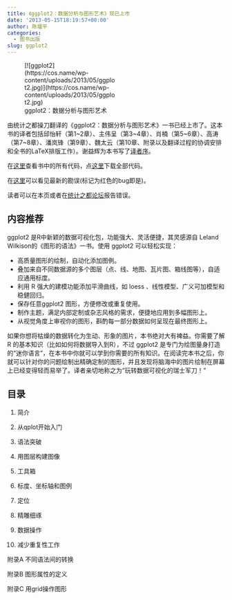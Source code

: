 ```yaml
---
title: 《ggplot2：数据分析与图形艺术》现已上市
date: '2013-05-15T18:19:57+00:00'
author: 陈堰平
categories:
  - 图书出版
slug: ggplot2
---
```


<figure id="attachment_7804" style="width: 212px" class="wp-caption aligncenter">[![ggplot2](https://cos.name/wp-content/uploads/2013/05/ggplot2.jpg)](https://cos.name/wp-content/uploads/2013/05/ggplot2.jpg)<figcaption class="wp-caption-text">ggplot2：数据分析与图形艺术</figcaption></figure> 

由统计之都操刀翻译的《ggplot2：数据分析与图形艺术》一书已经上市了。这本书的译者包括邱怡轩（第1~2章）、主伟呈（第3~4章）、肖楠（第5~6章）、高涛（第7~8章）、潘岚锋（第9章）、魏太云（第10章、附录以及翻译过程的协调安排和全书的LaTeX排版工作）。谢益辉为本书写了<a href="https://github.com/cosname/ggplot2-translation/blob/master/preface.md" target="_blank">译者序</a>。

在<a href="http://t.cn/zT8K3n7" target="_blank">这里</a>查看书中的所有代码，点<a href="https://github.com/cosname/ggplot2-translation/archive/master.zip" target="_blank">这里</a>下载全部代码。

在<a href="http://t.cn/zHpXZFE" target="_blank">这里</a>可以看见最新的勘误(标记为红色的bug即是)。

读者可以在本页或者在<a href="https://cos.name/cn/topic/110682" target="_blank">统计之都论坛</a>报告错误。

## 内容推荐

ggplot2 是R中新颖的数据可视化包，功能强大、灵活便捷，其灵感源自 Leland Wilkison的《图形的语法》一书。使用 ggplot2 可以轻松实现：

  * 高质量图形的绘制，自动化添加图例。
  * 叠加来自不同数据源的多个图层（点、线、地图、瓦片图、箱线图等），自适应通用标度。
  * 利用 R 强大的建模功能添加平滑曲线，如 loess 、线性模型、广义可加模型和稳健回归。
  * 保存任意ggplot2 图形，方便修改或重复使用。
  * 制作主题，满足内部定制或杂志风格的需求，便捷地应用到多幅图形上。
  * 从视觉角度上审视你的图形，斟酌每一部分数据如何呈现在最终图形上。

如果你想将枯燥的数据转化为生动、形象的图片，本书绝对大有裨益。你需要了解 R 的基本知识（比如如何将数据导入到R），不过 ggplot2 是专门为绘图量身打造的“迷你语言”，在本书中你就可以学到你需要的所有知识。在阅读完本书之后，你就可以针对你的问题绘制出精确定制的图形，并且发现将脑海中的图片绘制在屏幕上已经变得轻而易举了。译者亲切地称之为“玩转数据可视化的瑞士军刀！”

## 目录

1. 简介
  
2. 从qplot开始入门
  
3. 语法突破
  
4. 用图层构建图像
  
5. 工具箱
  
6. 标度、坐标轴和图例
  
7. 定位
  
8. 精雕细琢
  
9. 数据操作
  
10. 减少重复性工作
  
附录A 不同语法间的转换
  
附录B 图形属性的定义
  
附录C 用grid操作图形
